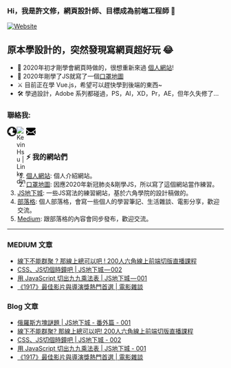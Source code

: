 ### Hi，我是許文修，網頁設計師、目標成為前端工程師 👋

[![Website](https://img.shields.io/website?label=kevinshu1995.github.io&style=for-the-badge&url=https%3A%2F%2Fkevinshu1995.github.io/)](https://kevinshu1995.github.io/)

## 原本學設計的，突然發現寫網頁超好玩 :joy:

- :link: 2020年初才剛學會網頁時做的，很想重新來過 [個人網站][website]!
- :link: 2020年剛學了JS就寫了一個[口罩地圖][maskMap]
- :crossed_swords: 目前正在學 Vue.js，希望可以趕快學到後端的東西~
- :hammer_and_wrench: 學過設計，Adobe 系列都碰過，PS，AI，XD，Pr，AE，但年久失修了...

### 聯絡我:

[<img align="left" alt="Kevin Hsu | Website" width="22px" src="https://raw.githubusercontent.com/iconic/open-iconic/master/svg/globe.svg" />][website]
[<img align="left" alt="Kevin Hsu | LinkedIn" width="22px" src="https://cdn.jsdelivr.net/npm/simple-icons@v3/icons/linkedin.svg" />][linkedin]
[<img align="left" alt="Kevin Hsu | Mail" width="22px" src="https://raw.githubusercontent.com/kevinshu1995/kevinshu1995/main/images/mail.svg" />][mail]

<br />
<br />

### :zap: 我的網站們
  
1. [個人網站][website]: 個人介紹網站。
2. [口罩地圖][maskMap]: 因應2020年新冠肺炎&剛學JS，所以寫了這個網站當作練習。
3. [JS地下城][jsDungeon]: 一些JS寫法的練習網站，基於六角學院的設計稿做的。
4. [部落格][blog]: 個人部落格，會寫一些個人的學習筆記、生活雜談、電影分享，歡迎交流。
5. [Medium][medium]: 跟部落格的內容會同步發布，歡迎交流。

---

### MEDIUM 文章
<!-- MEDIUM:START -->
- [線下不能群聚 ? 那線上總可以吧 ! 200人六角線上前端切版直播課程](https://medium.com/@wenshiuhsu/%E7%B7%9A%E4%B8%8B%E4%B8%8D%E8%83%BD%E7%BE%A4%E8%81%9A-%E9%82%A3%E7%B7%9A%E4%B8%8A%E7%B8%BD%E5%8F%AF%E4%BB%A5%E5%90%A7-200%E4%BA%BA%E5%85%AD%E8%A7%92%E7%B7%9A%E4%B8%8A%E5%89%8D%E7%AB%AF%E5%88%87%E7%89%88%E7%9B%B4%E6%92%AD%E8%AA%B2%E7%A8%8B-9e455d5e563a?source=rss-4bdd1182778a------2)
- [CSS、JS切個時鐘吧 | JS地下城 — 002](https://medium.com/@wenshiuhsu/css-js%E5%88%87%E5%80%8B%E6%99%82%E9%90%98%E5%90%A7-js%E5%9C%B0%E4%B8%8B%E5%9F%8E-002-1539198d180d?source=rss-4bdd1182778a------2)
- [用 JavaScript 切出九九乘法表 | JS地下城 — 001](https://medium.com/@wenshiuhsu/%E7%94%A8-javascript-%E5%88%87%E5%87%BA%E4%B9%9D%E4%B9%9D%E4%B9%98%E6%B3%95%E8%A1%A8-js%E5%9C%B0%E4%B8%8B%E5%9F%8E-001-a50c29781ead?source=rss-4bdd1182778a------2)
- [《1917》最佳影片與導演獎熱門首選 | 電影雜談](https://medium.com/@wenshiuhsu/1917-%E6%9C%80%E4%BD%B3%E5%BD%B1%E7%89%87%E8%88%87%E5%B0%8E%E6%BC%94%E7%8D%8E%E7%86%B1%E9%96%80%E9%A6%96%E9%81%B8-%E9%9B%BB%E5%BD%B1%E9%9B%9C%E8%AB%87-aef56a13d953?source=rss-4bdd1182778a------2)
<!-- MEDIUM:END -->

### Blog 文章
<!-- Blog:START -->
- [俄羅斯方塊謎題 | JS地下城 - 番外篇 - 001](https://kevinshu1995.github.io/blog/JSDungeons/20201119/3608252835/)
- [線下不能群聚? 那線上總可以吧! 200人六角線上前端切版直播課程](https://kevinshu1995.github.io/blog/learningexp/20200530/4039908204/)
- [CSS、JS切個時鐘吧 | JS地下城 - 002](https://kevinshu1995.github.io/blog/JSDungeons/20200304/357102620/)
- [用 JavaScript 切出九九乘法表 | JS地下城 - 001](https://kevinshu1995.github.io/blog/JSDungeons/20200219/99449695/)
- [《1917》最佳影片與導演獎熱門首選 | 電影雜談](https://kevinshu1995.github.io/blog/casualtalk/20200219/3056929099/)
<!-- Blog:END -->

<br />
<br />

[website]: https://kevinshu1995.github.io/
[linkedin]: https://www.linkedin.com/in/%E6%96%87%E4%BF%AE-%E8%A8%B1-7b472a18a/
[mail]: mailto:kevinshu1995@gmail.com
[maskMap]: https://kevinshu1995.github.io/maskmap/
[blog]: https://kevinshu1995.github.io/blog/
[medium]: https://medium.com/@wenshiuhsu
[jsDungeon]: https://kevinshu1995.github.io/hex_jsDungeon/index.html
